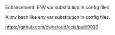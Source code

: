 Enhancement: ENV var substitution in config files

Allow bash like env var substitution in config files.

https://github.com/owncloud/ocis/pull/9020
